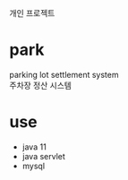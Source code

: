 개인 프로젝트
# park
parking lot settlement system   
주차장 정산 시스템
<br>

# use
- java 11
- java servlet
- mysql

